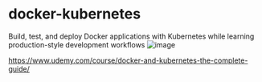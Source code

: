 # docker-kubernetes

Build, test, and deploy Docker applications with Kubernetes while learning production-style development workflows
![image](https://github.com/kkousounnis/docker-kubernetes/assets/39504405/c5a42020-a309-4ae8-9105-5d51e7278783)



https://www.udemy.com/course/docker-and-kubernetes-the-complete-guide/
